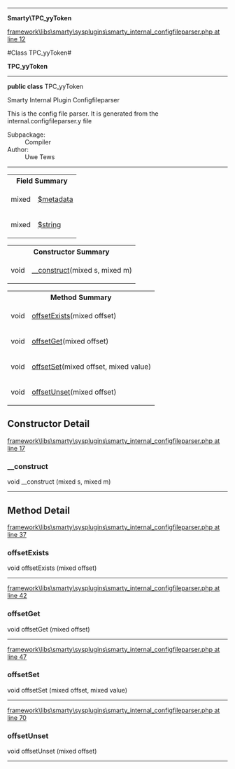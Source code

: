

- - -

**Smarty\TPC_yyToken**


<a href="https://github.com/JeyDotC/Hirudo/blob/master/framework/libs/smarty/sysplugins/smarty_internal_configfileparser.php#L12" target='_blank'>framework\libs\smarty\sysplugins\smarty_internal_configfileparser.php at line 12</a>

#Class TPC_yyToken#

**TPC_yyToken**




- - -

<p><strong>public  class</strong> <span>TPC_yyToken</span></p>

<div class="comment" id="overview_description"><p>Smarty Internal Plugin Configfileparser</p><p>This is the config file parser.
It is generated from the internal.configfileparser.y file</p></div>

<dl>
<dt>Subpackage:</dt>
<dd>Compiler</dd>
<dt>Author:</dt>
<dd>Uwe Tews</dd>
</dl>


- - -



<table id="summary_field">
<tr><th colspan="2">Field Summary</th></tr>
<tr>
<td><span class='k'></span> <span class='nx'>mixed</span></td>
<td class="description"><p class="name" ><a href="#metadata"> $metadata</a>
                                </p></td>
</tr>
<tr>
<td><span class='k'></span> <span class='nx'>mixed</span></td>
<td class="description"><p class="name" ><a href="#string"> $string</a>
                                </p></td>
</tr>
</table>

<table id="summary_constructor">
<tr><th colspan="2">Constructor Summary</th></tr>
<tr>
<td><span class='k'></span> <span class='nx'>void</span></td>
<td class="description"><p class="name"><a href="#__construct">__construct</a>(mixed s, mixed m)</p></td>
</tr>
</table>

<table id="summary_method">
<tr><th colspan="2">Method Summary</th></tr>
<tr>
<td><span class='k'></span> <span class='nx'>void</span></td>
<td class="description"><p class="name"><a href="#offsetexists">offsetExists</a>(mixed offset)</p></td>
</tr>
<tr>
<td><span class='k'></span> <span class='nx'>void</span></td>
<td class="description"><p class="name"><a href="#offsetget">offsetGet</a>(mixed offset)</p></td>
</tr>
<tr>
<td><span class='k'></span> <span class='nx'>void</span></td>
<td class="description"><p class="name"><a href="#offsetset">offsetSet</a>(mixed offset, mixed value)</p></td>
</tr>
<tr>
<td><span class='k'></span> <span class='nx'>void</span></td>
<td class="description"><p class="name"><a href="#offsetunset">offsetUnset</a>(mixed offset)</p></td>
</tr>
</table>

<h2 id="detail_method">Constructor Detail</h2>

<a href="https://github.com/JeyDotC/Hirudo/blob/master/framework/libs/smarty/sysplugins/smarty_internal_configfileparser.php#L17" target='_blank'>framework\libs\smarty\sysplugins\smarty_internal_configfileparser.php at line 17</a>

<h3 id="__construct">__construct</h3>
<span class='k'></span> <span class='nx'>void</span> <span class='nf'>__construct</span> (mixed s, mixed m)

<div class="details">

</div>

- - -

<h2 id="detail_method">Method Detail</h2>

<a href="https://github.com/JeyDotC/Hirudo/blob/master/framework/libs/smarty/sysplugins/smarty_internal_configfileparser.php#L37" target='_blank'>framework\libs\smarty\sysplugins\smarty_internal_configfileparser.php at line 37</a>

<h3 id="offsetExists()">offsetExists</h3>
<span class='k'></span> <span class='nx'>void</span> <span class='nf'>offsetExists</span> (mixed offset)

<div class="details">

</div>

- - -


<a href="https://github.com/JeyDotC/Hirudo/blob/master/framework/libs/smarty/sysplugins/smarty_internal_configfileparser.php#L42" target='_blank'>framework\libs\smarty\sysplugins\smarty_internal_configfileparser.php at line 42</a>

<h3 id="offsetGet()">offsetGet</h3>
<span class='k'></span> <span class='nx'>void</span> <span class='nf'>offsetGet</span> (mixed offset)

<div class="details">

</div>

- - -


<a href="https://github.com/JeyDotC/Hirudo/blob/master/framework/libs/smarty/sysplugins/smarty_internal_configfileparser.php#L47" target='_blank'>framework\libs\smarty\sysplugins\smarty_internal_configfileparser.php at line 47</a>

<h3 id="offsetSet()">offsetSet</h3>
<span class='k'></span> <span class='nx'>void</span> <span class='nf'>offsetSet</span> (mixed offset, mixed value)

<div class="details">

</div>

- - -


<a href="https://github.com/JeyDotC/Hirudo/blob/master/framework/libs/smarty/sysplugins/smarty_internal_configfileparser.php#L70" target='_blank'>framework\libs\smarty\sysplugins\smarty_internal_configfileparser.php at line 70</a>

<h3 id="offsetUnset()">offsetUnset</h3>
<span class='k'></span> <span class='nx'>void</span> <span class='nf'>offsetUnset</span> (mixed offset)

<div class="details">

</div>

- - -

